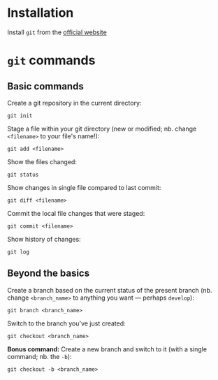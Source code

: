 # Installation

Install `git` from the [official website](https://git-scm.com)

# `git` commands

## Basic commands

Create a git repository in the current directory:

    git init

Stage a file within your git directory (new or modified; nb. change `<filename>` to your file's name!):

    git add <filename>

Show the files changed:

    git status

Show changes in single file compared to last commit:

    git diff <filename>

Commit the local file changes that were staged:

    git commit <filename>

Show history of changes:

    git log

## Beyond the basics

Create a branch based on the current status of the present branch (nb. change `<branch_name>` to anything you want — perhaps `develop`):

    git branch <branch_name>

Switch to the branch you've just created:

    git checkout <branch_name>

**Bonus command:** Create a new branch and switch to it (with a single command; nb. the `-b`):

    git checkout -b <branch_name>
